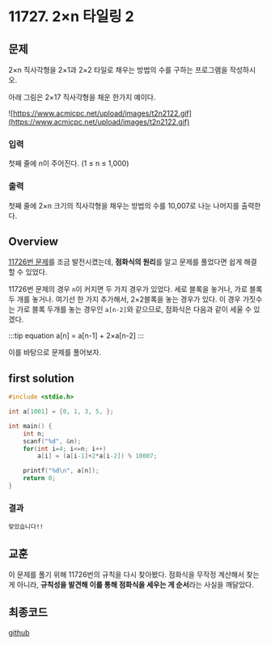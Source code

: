 # 11727. 2×n 타일링 2
## 문제

2×n 직사각형을 2×1과 2×2 타일로 채우는 방법의 수를 구하는 프로그램을 작성하시오.

아래 그림은 2×17 직사각형을 채운 한가지 예이다.

![https://www.acmicpc.net/upload/images/t2n2122.gif](https://www.acmicpc.net/upload/images/t2n2122.gif)

### 입력

첫째 줄에 n이 주어진다. (1 ≤ n ≤ 1,000)

### 출력

첫째 줄에 2×n 크기의 직사각형을 채우는 방법의 수를 10,007로 나눈 나머지를 출력한다.

## Overview

[11726번 문제](/Daily_Coding/11726.html)를 조금 발전시켰는데, **점화식의 원리**를 알고 문제를 풀었다면 쉽게 해결할 수 있었다.

11726번 문제의 경우 `n`이 커지면 두 가지 경우가 있었다. 세로 블록을 놓거나, 가로 블록 두 개를 놓거나. 여기선 한 가지 추가해서, 2×2블록을 놓는 경우가 있다. 이 경우 가짓수는 가로 블록 두개를 놓는 경우인 `a[n-2]`와 같으므로, 점화식은 다음과 같이 세울 수 있겠다.

:::tip equation
a[n] = a[n-1] + 2×a[n-2]
:::

이를 바탕으로 문제를 풀어보자.

## first solution
```cpp
#include <stdio.h>

int a[1001] = {0, 1, 3, 5, };

int main() {
    int n;
    scanf("%d", &n);
    for(int i=4; i<=n; i++)
        a[i] = (a[i-1]+2*a[i-2]) % 10007;

    printf("%d\n", a[n]);
    return 0;
}
```
### 결과

`맞았습니다!!`

## 교훈

이 문제를 풀기 위해 11726번의 규칙을 다시 찾아봤다. 점화식을 무작정 계산해서 찾는게 아니라, **규칙성을 발견해 이를 통해 점화식을 세우는 게 순서**라는 사실을 깨달았다.

## 최종코드

[github](https://github.com/shinjawkwang/bojPractice/blob/master/dynamic_programming/11727.cpp)